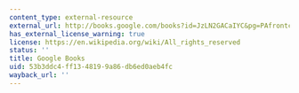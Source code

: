 ```yaml
---
content_type: external-resource
external_url: http://books.google.com/books?id=JzLN2GACaIYC&pg=PAfrontcover
has_external_license_warning: true
license: https://en.wikipedia.org/wiki/All_rights_reserved
status: ''
title: Google Books
uid: 53b3ddc4-ff13-4819-9a86-db6ed0aeb4fc
wayback_url: ''
---
```

